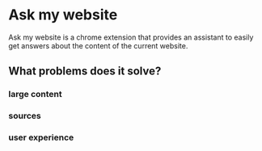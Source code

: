 # Ask my website
Ask my website is a chrome extension that provides an assistant to easily get answers about the content of the current website.

## What problems does it solve?

### large content

### sources

### user experience